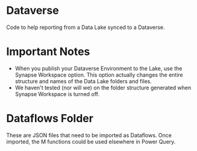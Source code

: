 # Dataverse
Code to help reporting from a Data Lake synced to a Dataverse.

# Important Notes
* When you publish your Dataverse Environment to the Lake, use the Synapse Workspace option. This option actually changes the entire structure and names of the Data Lake folders and files. 
* We haven't tested (nor will we) on the folder structure generated when Synapse Workspace is turned off.

# Dataflows Folder
These are JSON files that need to be imported as Dataflows. Once imported, the M functions could be used elsewhere in Power Query.
